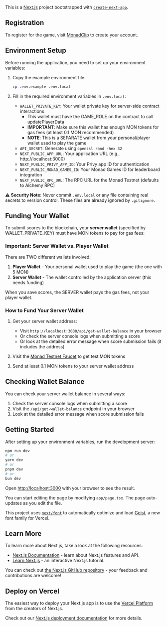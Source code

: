 This is a [Next.js](https://nextjs.org) project bootstrapped with [`create-next-app`](https://nextjs.org/docs/app/api-reference/cli/create-next-app).

## Registration

To register for the game, visit [MonadClip](https://monadclip.vercel.app/) to create your account.

## Environment Setup

Before running the application, you need to set up your environment variables:

1. Copy the example environment file:
   ```bash
   cp .env.example .env.local
   ```

2. Fill in the required environment variables in `.env.local`:
   - `WALLET_PRIVATE_KEY`: Your wallet private key for server-side contract interactions
     - This wallet must have the GAME_ROLE on the contract to call updatePlayerData
     - **IMPORTANT**: Make sure this wallet has enough MON tokens for gas fees (at least 0.1 MON recommended)
     - **NOTE**: This is a SEPARATE wallet from your personal/player wallet used to play the game
   - `API_SECRET`: Generate using `openssl rand -hex 32`
   - `NEXT_PUBLIC_APP_URL`: Your application URL (e.g., http://localhost:3000)
   - `NEXT_PUBLIC_PRIVY_APP_ID`: Your Privy app ID for authentication
   - `NEXT_PUBLIC_MONAD_GAMES_ID`: Your Monad Games ID for leaderboard integration
   - `NEXT_PUBLIC_RPC_URL`: The RPC URL for the Monad Testnet (defaults to Alchemy RPC)

⚠️ **Security Note**: Never commit `.env.local` or any file containing real secrets to version control. These files are already ignored by `.gitignore`.

## Funding Your Wallet

To submit scores to the blockchain, your **server wallet** (specified by WALLET_PRIVATE_KEY) must have MON tokens to pay for gas fees:

### Important: Server Wallet vs. Player Wallet
There are TWO different wallets involved:
1. **Player Wallet** - Your personal wallet used to play the game (the one with 5 MON)
2. **Server Wallet** - The wallet controlled by the application server (this needs funding)

When you save scores, the SERVER wallet pays the gas fees, not your player wallet.

### How to Fund Your Server Wallet

1. Get your server wallet address:
   - Visit `http://localhost:3000/api/get-wallet-balance` in your browser
   - Or check the server console logs when submitting a score
   - Or look at the detailed error message when score submission fails (it includes the address)

2. Visit the [Monad Testnet Faucet](https://faucet.monad.ai/) to get test MON tokens
3. Send at least 0.1 MON tokens to your server wallet address

## Checking Wallet Balance

You can check your server wallet balance in several ways:

1. Check the server console logs when submitting a score
2. Visit the `/api/get-wallet-balance` endpoint in your browser
3. Look at the detailed error message when score submission fails

## Getting Started

After setting up your environment variables, run the development server:

```bash
npm run dev
# or
yarn dev
# or
pnpm dev
# or
bun dev
```

Open [http://localhost:3000](http://localhost:3000) with your browser to see the result.

You can start editing the page by modifying `app/page.tsx`. The page auto-updates as you edit the file.

This project uses [`next/font`](https://nextjs.org/docs/app/building-your-application/optimizing/fonts) to automatically optimize and load [Geist](https://vercel.com/font), a new font family for Vercel.

## Learn More

To learn more about Next.js, take a look at the following resources:

- [Next.js Documentation](https://nextjs.org/docs) - learn about Next.js features and API.
- [Learn Next.js](https://nextjs.org/learn) - an interactive Next.js tutorial.

You can check out [the Next.js GitHub repository](https://github.com/vercel/next.js) - your feedback and contributions are welcome!

## Deploy on Vercel

The easiest way to deploy your Next.js app is to use the [Vercel Platform](https://vercel.com/new?utm_medium=default-template&filter=next.js&utm_source=create-next-app&utm_campaign=create-next-app-readme) from the creators of Next.js.

Check out our [Next.js deployment documentation](https://nextjs.org/docs/app/building-your-application/deploying) for more details.